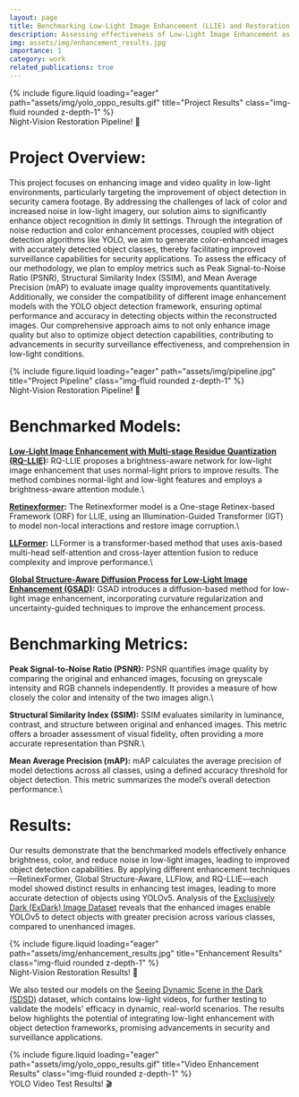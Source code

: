 ```yaml
---
layout: page
title: Benchmarking Low-Light Image Enhancement (LLIE) and Restoration
description: Assessing effectiveness of Low-Light Image Enhancement as a pre-processing method for computer vision tasks
img: assets/img/enhancement_results.jpg
importance: 1
category: work
related_publications: true
---
```


<div class="row">
    <div class="col-sm mt-3 mt-md-0">
        {% include figure.liquid loading="eager" path="assets/img/yolo_oppo_results.gif" title="Project Results" class="img-fluid rounded z-depth-1" %}
    </div>
</div>
<div class="caption">
    Night-Vision Restoration Pipeline! 🔦
</div>

# Project Overview:

This project focuses on enhancing image and video quality in low-light environments, particularly targeting the improvement of object detection in security camera footage. By addressing the challenges of lack of color and increased noise in low-light imagery, our solution aims to significantly enhance object recognition in dimly lit settings. Through the integration of noise reduction and color enhancement processes, coupled with object detection algorithms like YOLO, we aim to generate color-enhanced images with accurately detected object classes, thereby facilitating improved surveillance capabilities for security applications. To assess the efficacy of our methodology, we plan to employ metrics such as Peak Signal-to-Noise Ratio (PSNR), Structural Similarity Index (SSIM), and Mean Average Precision (mAP) to evaluate image quality improvements quantitatively. Additionally, we consider the compatibility of different image enhancement models with the YOLO object detection framework, ensuring optimal performance and accuracy in detecting objects within the reconstructed images. Our comprehensive approach aims to not only enhance image quality but also to optimize object detection capabilities, contributing to advancements in security surveillance effectiveness, and comprehension in low-light conditions.


<div class="row">
    <div class="col-sm mt-3 mt-md-0">
        {% include figure.liquid loading="eager" path="assets/img/pipeline.jpg" title="Project Pipeline" class="img-fluid rounded z-depth-1" %}
    </div>
</div>
<div class="caption">
    Night-Vision Restoration Pipeline! 🌙
</div>

# Benchmarked Models:

**[Low-Light Image Enhancement with Multi-stage Residue Quantization (RQ-LLIE)](https://github.com/LiuYunlong99/RQ-LLIE):**
RQ-LLIE proposes a brightness-aware network for low-light image enhancement that uses normal-light priors to improve results. The method combines normal-light and low-light features and employs a brightness-aware attention module.\

**[Retinexformer](https://github.com/caiyuanhao1998/Retinexformer):**
The Retinexformer model is a One-stage Retinex-based Framework (ORF) for LLIE, using an Illumination-Guided Transformer (IGT) to model non-local interactions and restore image corruption.\

**[LLFormer](https://github.com/TaoWangzj/LLFormer):**
LLFormer is a transformer-based method that uses axis-based multi-head self-attention and cross-layer attention fusion to reduce complexity and improve performance.\

**[Global Structure-Aware Diffusion Process for Low-Light Image Enhancement (GSAD)](https://github.com/jinnh/GSAD):**
GSAD introduces a diffusion-based method for low-light image enhancement, incorporating curvature regularization and uncertainty-guided techniques to improve the enhancement process.

# Benchmarking Metrics:

**Peak Signal-to-Noise Ratio (PSNR):** PSNR quantifies image quality by comparing the original and enhanced images, focusing on greyscale intensity and RGB channels independently. It provides a measure of how closely the color and intensity of the two images align.\

**Structural Similarity Index (SSIM):** SSIM evaluates similarity in luminance, contrast, and structure between original and enhanced images. This metric offers a broader assessment of visual fidelity, often providing a more accurate representation than PSNR.\

**Mean Average Precision (mAP):** mAP calculates the average precision of model detections across all classes, using a defined accuracy threshold for object detection. This metric summarizes the model’s overall detection performance.\

# Results:
Our results demonstrate that the benchmarked models effectively enhance brightness, color, and reduce noise in low-light images, leading to improved object detection capabilities. By applying different enhancement techniques—RetinexFormer, Global Structure-Aware, LLFlow, and RQ-LLIE—each model showed distinct results in enhancing test images, leading to more accurate detection of objects using YOLOv5. Analysis of the [Exclusively Dark (ExDark) Image Dataset](https://github.com/cs-chan/Exclusively-Dark-Image-Dataset) reveals that the enhanced images enable YOLOv5 to detect objects with greater precision across various classes, compared to unenhanced images.

<div class="row">
    <div class="col-sm mt-3 mt-md-0">
        {% include figure.liquid loading="eager" path="assets/img/enhancement_results.jpg" title="Enhancement Results" class="img-fluid rounded z-depth-1" %}
    </div>
</div>
<div class="caption">
    Night-Vision Restoration Results! 🔦
</div>


We also tested our models on the [Seeing Dynamic Scene in the Dark (SDSD)](https://github.com/dvlab-research/SDSD) dataset, which contains low-light videos, for further testing to validate the models' efficacy in dynamic, real-world scenarios. The results below highlights the potential of integrating low-light enhancement with object detection frameworks, promising advancements in security and surveillance applications.

<div class="row">
    <div class="col-sm mt-3 mt-md-0">
        {% include figure.liquid loading="eager" path="assets/img/yolo_oppo_results.gif" title="Video Enhancement Results" class="img-fluid rounded z-depth-1" %}
    </div>
</div>
<div class="caption">
    YOLO Video Test Results! 🎬
</div>
